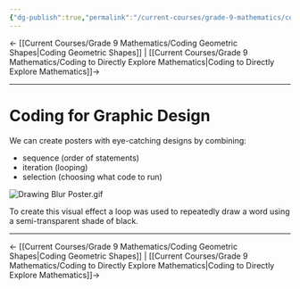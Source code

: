 ```yaml
---
{"dg-publish":true,"permalink":"/current-courses/grade-9-mathematics/coding-for-graphic-design/","dgHomeLink":false}
---
```



← [[Current Courses/Grade 9 Mathematics/Coding Geometric Shapes\|Coding Geometric Shapes]] | [[Current Courses/Grade 9 Mathematics/Coding to Directly Explore Mathematics\|Coding to Directly Explore Mathematics]]→

--- 

# Coding for Graphic Design

We can create posters with eye-catching designs by combining:

- sequence (order of statements)
- iteration (looping)
- selection (choosing what code to run)

![Drawing Blur Poster.gif](/img/user/Attachments/Drawing%20Blur%20Poster.gif)

To create this visual effect a loop was used to repeatedly draw a word using a semi-transparent shade of black.

--- 

← [[Current Courses/Grade 9 Mathematics/Coding Geometric Shapes\|Coding Geometric Shapes]] | [[Current Courses/Grade 9 Mathematics/Coding to Directly Explore Mathematics\|Coding to Directly Explore Mathematics]]→